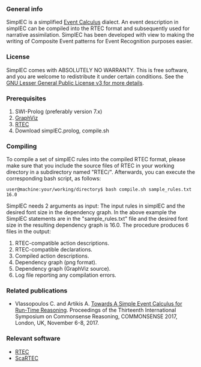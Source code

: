 ### General info

SimplEC is a simplified [Event Calculus](https://en.wikipedia.org/wiki/Event_calculus) dialect. An event description in simplEC can be compiled into the RTEC format and subsequently used for narrative assimilation. SimplEC has been developed with view to making the writing of Composite Event patterns for Event Recognition purposes easier.

### License

SimplEC comes with ABSOLUTELY NO WARRANTY. This is free software, and you are welcome to redistribute it under certain conditions. See the [GNU Lesser General Public License v3 for more details](http://www.gnu.org/licenses/lgpl-3.0.html).

### Prerequisites

1. SWI-Prolog (preferably version 7.x)
1. [GraphViz](http://www.graphviz.org/)
1. [RTEC](https://github.com/aartikis/RTEC)
1. Download simplEC.prolog, compile.sh

### Compiling

To compile a set of simplEC rules into the compiled RTEC format, please make sure that you include the source files of RTEC in your working directory in a subdirectory named \"RTEC/\". Afterwards, you can execute the corresponding bash script, as follows:

	user@machine:your/working/directory$ bash compile.sh sample_rules.txt 16.0

SimplEC needs 2 arguments as input: The input rules in simplEC and the desired font size in the dependency graph. In the above example the SimplEC statements are in the "sample_rules.txt" file and the desired font size in the resulting dependency graph is 16.0. The procedure produces 6 files in the output:

1. RTEC-compatible action descriptions.
1. RTEC-compatible declarations.
1. Compiled action descriptions.
1. Dependency graph (png format).
1. Dependency graph (GraphViz source).
1. Log file reporting any compilation errors.

### Related publications

* Vlassopoulos C. and Artikis A. [Towards A Simple Event Calculus for Run-Time Reasoning](http://ceur-ws.org/Vol-2052/paper20.pdf). Proceedings of the Thirteenth International Symposium on Commonsense Reasoning, COMMONSENSE 2017, London, UK, November 6-8, 2017.

### Relevant software

* [RTEC](https://github.com/aartikis/RTEC)
* [ScaRTEC](https://github.com/kontopoulos/ScaRTEC)
